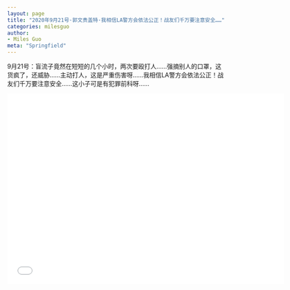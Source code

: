 ```yaml
---
layout: page
title: "2020年9月21号·郭文贵盖特·我相信LA警方会依法公正！战友们千万要注意安全……"
categories: milesguo
author:
- Miles Guo
meta: "Springfield"
---
```


9月21号：盲流子竟然在短短的几个小时，两次要殴打人……强摘别人的口罩，这货疯了，还威胁……主动打人，这是严重伤害呀……我相信LA警方会依法公正！战友们千万要注意安全……这小子可是有犯罪前科呀……

<center>
<iframe width="640" height="440" src="../../../../video/milesguo/2020_09_22_Miles_Guo_Getter_2.MOV" frameborder="0" allow="accelerometer; autoplay; encrypted-media; gyroscope; picture-in-picture" allowfullscreen></iframe>
</center>